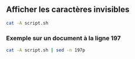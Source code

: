 ## Afficher les caractères invisibles
```Bash
cat -A script.sh
```

### Exemple sur un document à la ligne 197
```Bash
cat -A script.sh | sed -n 197p 
```